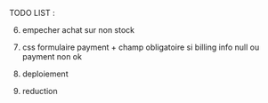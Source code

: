 TODO LIST :

6. empecher achat sur non stock

7. css formulaire payment + champ obligatoire si billing info null ou payment non ok

8. deploiement

9. reduction
